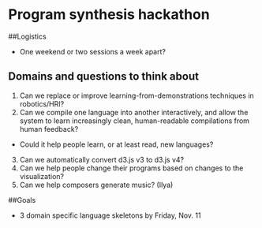 # Program synthesis hackathon

##Logistics
- One weekend or two sessions a week apart?

## Domains and questions to think about
1. Can we replace or improve learning-from-demonstrations techniques in robotics/HRI?
2. Can we compile one language into another interactively, and allow the system to learn increasingly clean, human-readable compilations from human feedback?
  - Could it help people learn, or at least read, new languages?
3. Can we automatically convert d3.js v3 to d3.js v4?
4. Can we help people change their programs based on changes to the visualization?
5. Can we help composers generate music? (Ilya)

##Goals
- 3 domain specific language skeletons by Friday, Nov. 11
